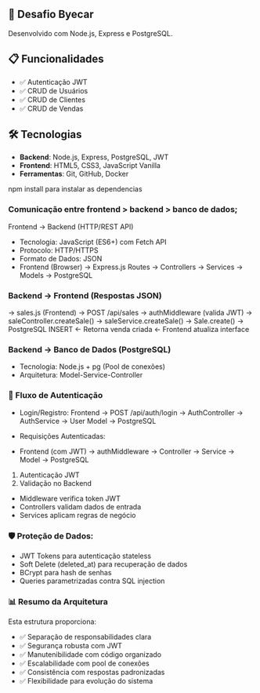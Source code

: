 ## 🚗 Desafio Byecar

Desenvolvido com Node.js, Express e PostgreSQL.

## 📋 Funcionalidades

- ✅ Autenticação JWT
- ✅ CRUD de Usuários
- ✅ CRUD de Clientes  
- ✅ CRUD de Vendas

## 🛠️ Tecnologias

- **Backend**: Node.js, Express, PostgreSQL, JWT
- **Frontend**: HTML5, CSS3, JavaScript Vanilla
- **Ferramentas**: Git, GitHub, Docker

npm install para instalar as dependencias

### Comunicação entre frontend > backend > banco de dados;
Frontend → Backend (HTTP/REST API)
- Tecnologia: JavaScript (ES6+) com Fetch API
- Protocolo: HTTP/HTTPS
- Formato de Dados: JSON
- Frontend (Browser) → Express.js Routes → Controllers → Services → Models → PostgreSQL

### Backend → Frontend (Respostas JSON)
  → sales.js (Frontend) 
  → POST /api/sales 
  → authMiddleware (valida JWT) 
  → saleController.createSale() 
  → saleService.createSale() 
  → Sale.create() 
  → PostgreSQL INSERT
  ← Retorna venda criada
  ← Frontend atualiza interface

### Backend → Banco de Dados (PostgreSQL)  
- Tecnologia: Node.js + pg (Pool de conexões)
- Arquitetura: Model-Service-Controller

### 🔄 Fluxo de Autenticação
- Login/Registro:
Frontend → POST /api/auth/login → AuthController → AuthService → User Model → PostgreSQL

- Requisições Autenticadas:
- Frontend (com JWT) → authMiddleware → Controller → Service → Model → PostgreSQL

1. Autenticação JWT
2. Validação no Backend
- Middleware verifica token JWT
- Controllers validam dados de entrada
- Services aplicam regras de negócio

### 🛡️ Proteção de Dados:
- JWT Tokens para autenticação stateless
- Soft Delete (deleted_at) para recuperação de dados
- BCrypt para hash de senhas
- Queries parametrizadas contra SQL injection

### 📊 Resumo da Arquitetura
Esta estrutura proporciona:

- ✅ Separação de responsabilidades clara
- ✅ Segurança robusta com JWT
- ✅ Manutenibilidade com código organizado
- ✅ Escalabilidade com pool de conexões
- ✅ Consistência com respostas padronizadas
- ✅ Flexibilidade para evolução do sistema
